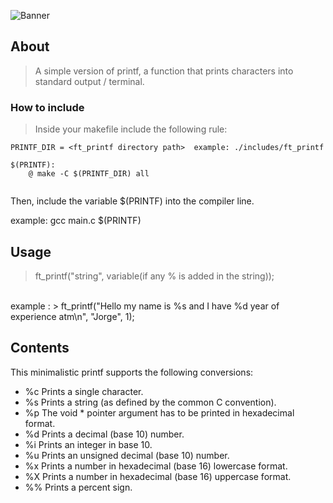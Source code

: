 ![Banner](https://github.com/byaliego/42-project-badges/blob/main/covers/cover-ft_printf-bonus.png)

## About

> A simple version of printf, a function that prints characters into standard output / terminal.

### How to include

> Inside your makefile include the following rule:

```
PRINTF_DIR = <ft_printf directory path>  example: ./includes/ft_printf

$(PRINTF):
	@ make -C $(PRINTF_DIR) all
  
```

Then, include the variable $(PRINTF) into the compiler line.

example: gcc main.c $(PRINTF)

## Usage

> ft_printf("string", variable(if any % is added in the string));
<br>
example :
> ft_printf("Hello my name is %s and I have %d year of experience atm\n", "Jorge", 1);

## Contents

This minimalistic printf supports the following conversions:

* %c Prints a single character.
* %s Prints a string (as defined by the common C convention).
* %p The void * pointer argument has to be printed in hexadecimal format.
* %d Prints a decimal (base 10) number.
* %i Prints an integer in base 10.
* %u Prints an unsigned decimal (base 10) number.
* %x Prints a number in hexadecimal (base 16) lowercase format.
* %X Prints a number in hexadecimal (base 16) uppercase format.
* %% Prints a percent sign.
